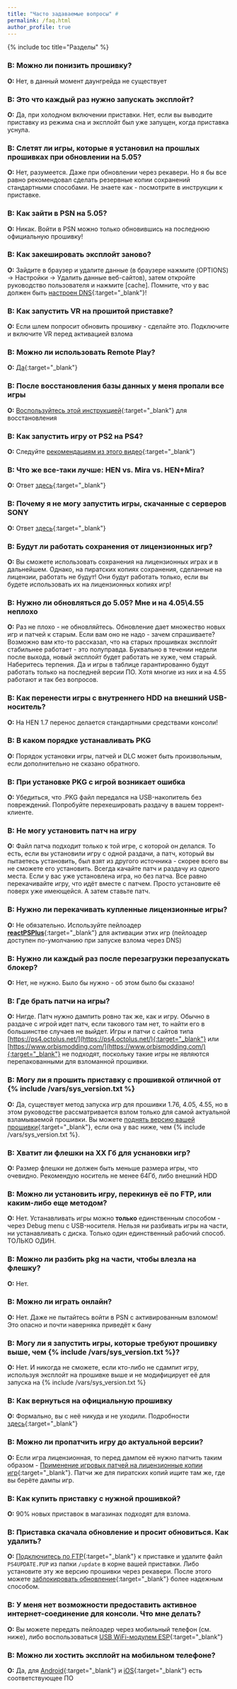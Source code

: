 ```yaml
---
title: "Часто задаваемые вопросы" #
permalink: /faq.html
author_profile: true
---
```


{% include toc title="Разделы" %}

### **В:** Можно ли понизить прошивку?
**О:** Нет, в данный момент даунгрейда не существует

### **В:** Это что каждый раз нужно запускать эксплойт?
**О:** Да, при холодном включении приставки. Нет, если вы выводите приставку из режима сна и эксплойт был уже запущен, когда приставка уснула.

### **В:** Слетят ли игры, которые я установил на прошлых прошивках при обновлении на 5.05?
**О:** Нет, разумеется. Даже при обновлении через рекавери. Но я бы все равно рекомендовал сделать резервные копии сохранений стандартными способами. Не знаете как - посмотрите в инструкции к приставке. 

### **В:** Как зайти в PSN на 5.05? 
**О:** Никак. Войти в PSN можно только обновившись на последнюю официальную прошивку!

### **В:** Как закешировать эксплойт заново? 
**О:** Зайдите в браузер и удалите данные (в браузере нажмите (OPTIONS) -> Настройки -> Удалить данные веб-сайтов), затем откройте руководство пользователя и нажмите [cache]. Помните, что у вас должен быть [настроен DNS](start-hen){:target="_blank"}!

### **В:** Как запустить VR на прошитой приставке? 
**О:** Если шлем попросит обновить прошивку - сделайте это. Подключите и включите VR перед активацией взлома 

### **В:** Можно ли использовать Remote Play? 
**О:** [Да](remote-play){:target="_blank"} 

### **В:** После восстановления базы данных у меня пропали все игры
**О:** [Воспользуйтесь этой инструкцией](https://4pda.ru/forum/index.php?s=&showtopic=885825&view=findpost&p=76994684){:target="_blank"} для восстановления 

### **В:** Как запустить игру от PS2 на PS4? 
**О:** Следуйте [рекомендациям из этого видео](https://www.youtube.com/watch?v=3g55-wF0_H0){:target="_blank"}

### **В:** Что же все-таки лучше: HEN vs. Mira vs. HEN+Mira?
**О:** Ответ [здесь](https://vk.com/@jailbreakps4-chto-zhe-vse-taki-luchshe-hen-vs-mira-vs-henmira){:target="_blank"}

### **В:** Почему я не могу запустить игры, скачанные с серверов SONY
**О:** Ответ [здесь](https://vk.com/@jailbreakps4-chto-zhe-vse-taki-luchshe-hen-vs-mira-vs-henmira){:target="_blank"}

### **В:** Будут ли работать сохранения от лицензионных игр? 
**О:** Вы сможете использовать сохранения на лицензионных играх и в дальнейшем. Однако, на пиратских копиях сохранения, сделанные на лицензии, работать не будут! Они будут работать только, если вы будете использовать их на лицензионных копиях игр! 

### **В:** Нужно ли обновляться до 5.05? Мне и на 4.05\4.55 неплохо
**О:** Раз не плохо - не обновляйтесь. Обновление дает множество новых игр и патчей к старым. Если вам оно не надо - зачем спрашиваете? Возможно вам кто-то рассказал, что на старых прошивках эксплойт стабильнее работает - это полуправда. Буквально в течении недели после выхода, новый эксплойт будет работать не хуже, чем старый. Наберитесь терпения. Да и игры в таблице гарантированно будут работать только на последней версии ПО. Хотя многие из них и на 4.55 работают и так без вопросов. 

### **В:** Как перенести игры с внутреннего HDD на внешний USB-носитель? 
**О:** На HEN 1.7 перенос делается стандартными средствами консоли! 

### **В:** В каком порядке устанавливать PKG
**О:** Порядок установки игры, патчей и DLC может быть произвольным, если дополнительно не сказано обратного. 

### **В:** При установке PKG с игрой возникает ошибка
**О:** Убедиться, что .PKG файл передался на USB-накопитель без повреждений. Попробуйте перехешировать раздачу в вашем торрент-клиенте. 

### **В:** Не могу установить патч на игру
**О:** Файл патча подходит только к той игре, с которой он делался. То есть, если вы установили игру с одной раздачи, а патч, который вы пытаетесь установить, был взят из другого источника - скорее всего вы не сможете его установить. Всегда качайте патч и раздачу из одного места. Если у вас уже установлена игра, но без патча. Все равно перекачивайте игру, что идёт вместе с патчем. Просто установите её поверх уже имеющейся. А затем ставьте патч.

### **В:** Нужно ли перекачивать купленные лицензионные игры?
**О:** Не обязательно. Используйте пейлоадер [**reactPSPlus**](https://github.com/Zer0xFF/reactPSPLUS/releases/latest){:target="_blank"} для активации этих игр (пейлоадер доступен по-умолчанию при запуске взлома через DNS)

### **В:** Нужно ли каждый раз после перезагрузки перезапускать блокер?
**О:** Нет, не нужно. Было бы нужно - об этом было бы сказано!

### **В:** Где брать патчи на игры?
**О:** Нигде. Патч нужно дампить ровно так же, как и игру. Обычно в раздаче с игрой идет патч, если такового там нет, то найти его в большинстве случаев не выйдет. Игры и патчи с сайтов типа [https://ps4.octolus.net/](https://ps4.octolus.net/){:target="_blank"} или [https://www.orbismodding.com/](https://www.orbismodding.com/){:target="_blank"} не подходят, поскольку такие игры не являются перепакованными для взломанной прошивки. 

### **В:** Могу ли я прошить приставку с прошивкой отличной от {% include /vars/sys_version.txt %}
**О:** Да, существует метод запуска игр для прошивки 1.76, 4.05, 4.55, но в этом руководстве рассматривается взлом только для самой актуальной взламываемой прошивки. Вы можете [поднять версию вашей прошивки](usb-update){:target="_blank"}, если она у вас ниже, чем {% include /vars/sys_version.txt %}. 

### **В:** Хватит ли флешки на XX Гб для уснановки игр?
**О:** Размер флешки не должен быть меньше размера игры, что очевидно. Рекомендую носитель не менее 64Гб, либо внешний HDD

### **В:** Можно ли установить игру, перекинув её по FTP, или каким-либо еще методом?
**О:** Нет. Устанавливать игры можно **только** единственным способом - через Debug menu с USB-носителя. Нельзя ни разбивать игры на части, ни устанавливать с диска. Только один единственный рабочий способ. ТОЛЬКО ОДИН.

### **В:** Можно ли разбить pkg на части, чтобы влезла на флешку?
**О:** Нет.

### **В:** Можно ли играть онлайн?
**О:** Нет. Даже не пытайтесь войти в PSN с активированным взломом! Это опасно и почти наверняка приведёт к бану

### **В:** Могу ли я запустить игры, которые требуют прошивку выше, чем {% include /vars/sys_version.txt %}?
**О:** Нет. И никогда не сможете, если кто-либо не сдампит игру, используя эксплойт на прошивке выше и не модифицирует её для запуска на {% include /vars/sys_version.txt %}

### **В:** Как вернуться на официальную прошивку
**О:** Формально, вы с неё никуда и не уходили. Подробности [здесь](uninstall-hen){:target="_blank"}

### **В:** Можно ли пропатчить игру до актуальной версии? 
**О:** Если игра лицензионная, то перед дампом её нужно патчить таким образом - [Применение игровых патчей на лицензионные копии игр](game-patches){:target="_blank"}. Патчи же для пиратских копий ищите там же, где вы берёте дампы игр. 

### **В:** Как купить приставку с нужной прошивкой? 
**О:** 90% новых приставок в магазинах подходят для взлома. 

### **В:** Приставка скачала обновление и просит обновиться. Как удалить? 
**О:** [Подключитесь по FTP](ftp){:target="_blank"} к приставке и удалите файл `PS4UPDATE.PUP` из папки `/update` в корне вашей приставки. Либо установите эту же версию прошивки через рекавери. После этого можете [заблокировать обновление](start-hen#%D1%87%D0%B0%D1%81%D1%82%D1%8C-ii---%D0%B1%D0%BB%D0%BE%D0%BA%D0%B8%D1%80%D0%BE%D0%B2%D0%B0%D0%BD%D0%B8%D0%B5-%D0%BE%D0%B1%D0%BD%D0%BE%D0%B2%D0%BB%D0%B5%D0%BD%D0%B8%D1%8F){:target="_blank"} более надежным способом.

### **В:** У меня нет возможности предоставить активное интернет-соединение для консоли. Что мне делать? 
**О:** Вы можете передать пейлоадер через мобильный телефон (см. ниже), либо воспользоваться [USB WiFi-модулем ESP](https://4pda.ru/forum/index.php?showtopic=885825&view=findpost&p=73705006){:target="_blank"}

### **В:** Можно ли хостить эксплойт на мобильном телефоне? 
**О:** Да, для [Android](https://4pda.ru/forum/index.php?showtopic=885825&view=findpost&p=70298081){:target="_blank"} и [iOS](https://vk.com/@jailbreakps4-instrukciya-dlya-zapuska-eksploita-s-pomoschu-ios){:target="_blank"} есть соответствующее ПО